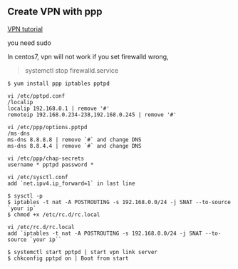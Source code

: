 ## Create VPN with ppp

[VPN tutorial][tutorial]

you need sudo

In centos7, vpn will not work if you set firewalld wrong,
> systemctl stop firewalld.service

```
$ yum install ppp iptables pptpd

vi /etc/pptpd.conf
/localip
localip 192.168.0.1 | remove '#'
remoteip 192.168.0.234-238,192.168.0.245 | remove '#'

vi /etc/ppp/options.pptpd
/ms-dns
ms-dns 8.8.8.8 | remove `#` and change DNS 
ms-dns 8.8.4.4 | remove `#` and change DNS

vi /etc/ppp/chap-secrets
username * pptpd password *

vi /etc/sysctl.conf
add `net.ipv4.ip_forward=1` in last line 

$ sysctl -p
$ iptables -t nat -A POSTROUTING -s 192.168.0.0/24 -j SNAT --to-source `your ip`
$ chmod +x /etc/rc.d/rc.local

vi /etc/rc.d/rc.local
add `iptables -t nat -A POSTROUTING -s 192.168.0.0/24 -j SNAT --to-source `your ip``

$ systemctl start pptpd | start vpn link server
$ chkconfig pptpd on | Boot from start
```

[tutorial]:http://www.xiukee.com/show_530564.html 
